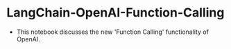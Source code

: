 # LangChain-OpenAI-Function-Calling

* This notebook discusses the new 'Function Calling' functionality of OpenAI.
